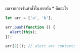 ผลจากการรันคำสั่งในบรรทัด \* คืออะไร

```js
let arr = ['a', 'b'];

arr.push(function () {
  alert(this);
});

arr[2](); // alert arr context;
```
